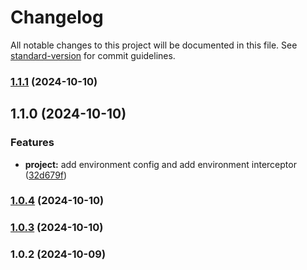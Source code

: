 # Changelog

All notable changes to this project will be documented in this file. See [standard-version](https://github.com/conventional-changelog/standard-version) for commit guidelines.

### [1.1.1](https://github.com/Zerveros/skeleton-nestjs/compare/v1.1.0...v1.1.1) (2024-10-10)

## 1.1.0 (2024-10-10)


### Features

* **project:** add environment config and add environment interceptor ([32d679f](https://github.com/Zerveros/skeleton-nestjs/commit/32d679f252166df67f5f8515ae53f4d380090c5b))

### [1.0.4](https://github.com/Zerveros/skeleton-nestjs/compare/v1.0.3...v1.0.4) (2024-10-10)

### [1.0.3](https://github.com/Zerveros/skeleton-nestjs/compare/v1.0.2...v1.0.3) (2024-10-10)

### 1.0.2 (2024-10-09)
